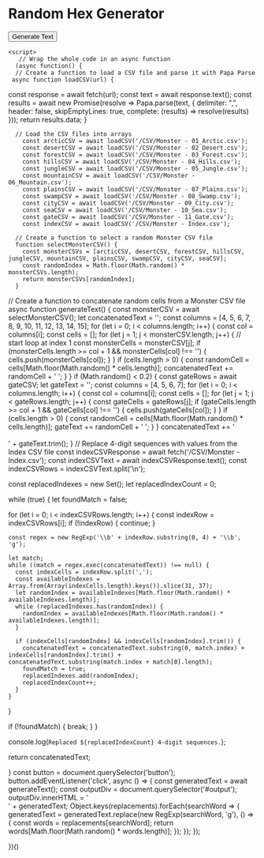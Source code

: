 <html>
  <head>
    <meta charset="UTF-8">
    <title>Random Text Generator</title>
    <script src="https://cdnjs.cloudflare.com/ajax/libs/PapaParse/5.3.0/papaparse.min.js"></script>
    <script src="/scripts/randomwords.js"></script> 
  </head>
  <body>
    <h1>Random Hex Generator</h1>
    <button id="generate-button">Generate Text</button>
    <div id="output"></div>
    
    <script>
       // Wrap the whole code in an async function
      (async function() {
      // Create a function to load a CSV file and parse it with Papa Parse
     async function loadCSV(url) {
  const response = await fetch(url);
  const text = await response.text();
  const results = await new Promise(resolve => Papa.parse(text, {
    delimiter: ",",
    header: false,
    skipEmptyLines: true,
    complete: (results) => resolve(results)
  }));
  return results.data;
}
      
      // Load the CSV files into arrays
        const arcticCSV = await loadCSV('/CSV/Monster - 01_Arctic.csv');
        const desertCSV = await loadCSV('/CSV/Monster - 02_Desert.csv');
        const forestCSV = await loadCSV('/CSV/Monster - 03_Forest.csv');
        const hillsCSV = await loadCSV('/CSV/Monster - 04_Hills.csv');
        const jungleCSV = await loadCSV('/CSV/Monster - 05_Jungle.csv');
        const mountainCSV = await loadCSV('/CSV/Monster - 06_Mountain.csv');
        const plainsCSV = await loadCSV('/CSV/Monster - 07_Plains.csv');
        const swampCSV = await loadCSV('/CSV/Monster - 08_Swamp.csv');
        const cityCSV = await loadCSV('/CSV/Monster - 09_City.csv');
        const seaCSV = await loadCSV('/CSV/Monster - 10_Sea.csv');
        const gateCSV = await loadCSV('/CSV/Monster - 11_Gate.csv');
        const indexCSV = await loadCSV('/CSV/Monster - Index.csv');
      
      // Create a function to select a random Monster CSV file
      function selectMonsterCSV() {
        const monsterCSVs = [arcticCSV, desertCSV, forestCSV, hillsCSV, jungleCSV, mountainCSV, plainsCSV, swampCSV, cityCSV, seaCSV];
        const randomIndex = Math.floor(Math.random() * monsterCSVs.length);
        return monsterCSVs[randomIndex];
      }
      
// Create a function to concatenate random cells from a Monster CSV file
      async function generateText() {
  const monsterCSV = await selectMonsterCSV();
  let concatenatedText = '';
  const columns = [4, 5, 6, 7, 8, 9, 10, 11, 12, 13, 14, 15];
  for (let i = 0; i < columns.length; i++) {
    const col = columns[i];
    const cells = [];
    for (let j = 1; j < monsterCSV.length; j++) { // start loop at index 1
      const monsterCells = monsterCSV[j];
      if (monsterCells.length >= col + 1 && monsterCells[col] !== '') {
        cells.push(monsterCells[col]);
      }
    }
    if (cells.length > 0) {
      const randomCell = cells[Math.floor(Math.random() * cells.length)];
      concatenatedText += randomCell + ' ';
    }
  }
  if (Math.random() < 0.2) {
    const gateRows = await gateCSV;
    let gateText = '';
    const columns = [4, 5, 6, 7];
    for (let i = 0; i < columns.length; i++) {
      const col = columns[i];
      const cells = [];
      for (let j = 1; j < gateRows.length; j++) {
        const gateCells = gateRows[j];
        if (gateCells.length >= col + 1 && gateCells[col] !== '') {
          cells.push(gateCells[col]);
        }
      }
      if (cells.length > 0) {
        const randomCell = cells[Math.floor(Math.random() * cells.length)];
        gateText += randomCell + ' ';
      }
    }
    concatenatedText += '<br><br>' + gateText.trim();
  }
// Replace 4-digit sequences with values from the Index CSV file
const indexCSVResponse = await fetch('/CSV/Monster - Index.csv');
const indexCSVText = await indexCSVResponse.text();
const indexCSVRows = indexCSVText.split('\n');

const replacedIndexes = new Set();
let replacedIndexCount = 0;

while (true) {
  let foundMatch = false;
  
  for (let i = 0; i < indexCSVRows.length; i++) {
    const indexRow = indexCSVRows[i];
    if (!indexRow) {
      continue;
    }
    
    const regex = new RegExp('\\b' + indexRow.substring(0, 4) + '\\b', 'g');
    
    let match;
    while ((match = regex.exec(concatenatedText)) !== null) {
      const indexCells = indexRow.split(',');
      const availableIndexes = Array.from(Array(indexCells.length).keys()).slice(31, 37);
      let randomIndex = availableIndexes[Math.floor(Math.random() * availableIndexes.length)];
      while (replacedIndexes.has(randomIndex)) {
        randomIndex = availableIndexes[Math.floor(Math.random() * availableIndexes.length)];
      }
      
      if (indexCells[randomIndex] && indexCells[randomIndex].trim()) {
        concatenatedText = concatenatedText.substring(0, match.index) + indexCells[randomIndex].trim() + concatenatedText.substring(match.index + match[0].length);
        foundMatch = true;
        replacedIndexes.add(randomIndex);
        replacedIndexCount++;
      }
    }
  }
  
  if (!foundMatch) {
    break;
  }
}

console.log(`Replaced ${replacedIndexCount} 4-digit sequences.`);

return concatenatedText;

}
const button = document.querySelector('button');
button.addEventListener('click', async () => {
  const generatedText = await generateText();
  const outputDiv = document.querySelector('#output');
  outputDiv.innerHTML = '<br>' + generatedText;
  Object.keys(replacements).forEach(searchWord => {
    generatedText = generatedText.replace(new RegExp(searchWord, 'g'), () => {
      const words = replacements[searchWord];
      return words[Math.floor(Math.random() * words.length)];
    });
  });
});

})()
    </script>    
      

    
      
  </body>
</html>
